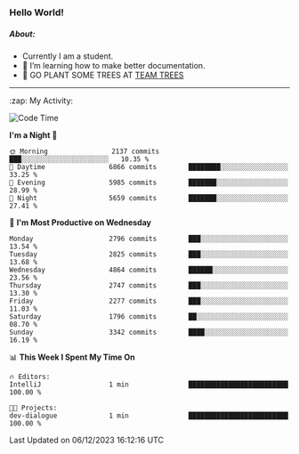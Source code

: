 ### Hello World!

##### About:
- Currently I am a student.
- 🌱 I’m learning how to make better documentation.
- 🌱 GO PLANT SOME TREES AT [TEAM TREES](https://teamtrees.org/)

---
  <summary>:zap: My Activity:</summary>
  
<!--START_SECTION:waka-->
![Code Time](http://img.shields.io/badge/Code%20Time-1%2C267%20hrs%2047%20mins-blue)

**I'm a Night 🦉** 

```text
🌞 Morning                2137 commits        ███░░░░░░░░░░░░░░░░░░░░░░   10.35 % 
🌆 Daytime                6866 commits        ████████░░░░░░░░░░░░░░░░░   33.25 % 
🌃 Evening                5985 commits        ███████░░░░░░░░░░░░░░░░░░   28.99 % 
🌙 Night                  5659 commits        ███████░░░░░░░░░░░░░░░░░░   27.41 % 
```
📅 **I'm Most Productive on Wednesday** 

```text
Monday                   2796 commits        ███░░░░░░░░░░░░░░░░░░░░░░   13.54 % 
Tuesday                  2825 commits        ███░░░░░░░░░░░░░░░░░░░░░░   13.68 % 
Wednesday                4864 commits        ██████░░░░░░░░░░░░░░░░░░░   23.56 % 
Thursday                 2747 commits        ███░░░░░░░░░░░░░░░░░░░░░░   13.30 % 
Friday                   2277 commits        ███░░░░░░░░░░░░░░░░░░░░░░   11.03 % 
Saturday                 1796 commits        ██░░░░░░░░░░░░░░░░░░░░░░░   08.70 % 
Sunday                   3342 commits        ████░░░░░░░░░░░░░░░░░░░░░   16.19 % 
```


📊 **This Week I Spent My Time On** 

```text
🔥 Editors: 
IntelliJ                 1 min               █████████████████████████   100.00 % 

🐱‍💻 Projects: 
dev-dialogue             1 min               █████████████████████████   100.00 % 
```


 Last Updated on 06/12/2023 16:12:16 UTC
<!--END_SECTION:waka-->
